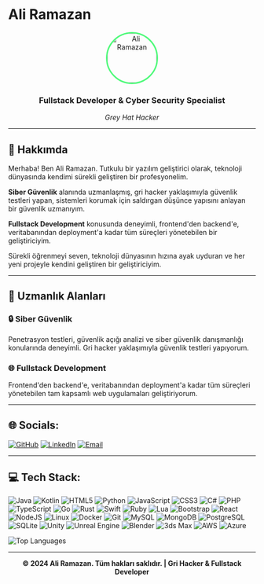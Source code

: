 # Ali Ramazan

<div align="center">
  <img src="https://avatars.githubusercontent.com/u/150449604?v=4" alt="Ali Ramazan" width="100" height="100" style="border-radius: 50%; border: 3px solid #50fa7b;">
  
  ### Fullstack Developer & Cyber Security Specialist
  
  *Grey Hat Hacker*
</div>

---

## 👋 Hakkımda

Merhaba! Ben Ali Ramazan. Tutkulu bir yazılım geliştirici olarak, teknoloji dünyasında kendimi sürekli geliştiren bir profesyonelim.

**Siber Güvenlik** alanında uzmanlaşmış, gri hacker yaklaşımıyla güvenlik testleri yapan, sistemleri korumak için saldırgan düşünce yapısını anlayan bir güvenlik uzmanıyım.

**Fullstack Development** konusunda deneyimli, frontend'den backend'e, veritabanından deployment'a kadar tüm süreçleri yönetebilen bir geliştiriciyim.

Sürekli öğrenmeyi seven, teknoloji dünyasının hızına ayak uyduran ve her yeni projeyle kendini geliştiren bir geliştiriciyim.

---

## 🎯 Uzmanlık Alanları

### 🔒 Siber Güvenlik
Penetrasyon testleri, güvenlik açığı analizi ve siber güvenlik danışmanlığı konularında deneyimli. Gri hacker yaklaşımıyla güvenlik testleri yapıyorum.

### 🌐 Fullstack Development
Frontend'den backend'e, veritabanından deployment'a kadar tüm süreçleri yönetebilen tam kapsamlı web uygulamaları geliştiriyorum.

---

## 🌐 Socials:

[![GitHub](https://img.shields.io/badge/GitHub-%23121011.svg?style=for-the-badge&logo=github&logoColor=white)](https://github.com/xrefunsen)
[![LinkedIn](https://img.shields.io/badge/LinkedIn-%230077B5.svg?style=for-the-badge&logo=linkedin&logoColor=white)](https://linkedin.com/in/ali-ramazan)
[![Email](https://img.shields.io/badge/Email-D14836?style=for-the-badge&logo=gmail&logoColor=white)](mailto:ali.ramazan@example.com)

---

## 💻 Tech Stack:

![Java](https://img.shields.io/badge/java-%23ED8B00.svg?style=for-the-badge&logo=openjdk&logoColor=white)
![Kotlin](https://img.shields.io/badge/kotlin-%237F52FF.svg?style=for-the-badge&logo=kotlin&logoColor=white)
![HTML5](https://img.shields.io/badge/html5-%23E34F26.svg?style=for-the-badge&logo=html5&logoColor=white)
![Python](https://img.shields.io/badge/python-3670A0?style=for-the-badge&logo=python&logoColor=ffdd54)
![JavaScript](https://img.shields.io/badge/javascript-%23323330.svg?style=for-the-badge&logo=javascript&logoColor=%23F7DF1E)
![CSS3](https://img.shields.io/badge/css3-%231572B6.svg?style=for-the-badge&logo=css3&logoColor=white)
![C#](https://img.shields.io/badge/c%23-%23239120.svg?style=for-the-badge&logo=csharp&logoColor=white)
![PHP](https://img.shields.io/badge/php-%23777BB4.svg?style=for-the-badge&logo=php&logoColor=white)
![TypeScript](https://img.shields.io/badge/typescript-%23007ACC.svg?style=for-the-badge&logo=typescript&logoColor=white)
![Go](https://img.shields.io/badge/go-%2300ADD8.svg?style=for-the-badge&logo=go&logoColor=white)
![Rust](https://img.shields.io/badge/rust-%23000000.svg?style=for-the-badge&logo=rust&logoColor=white)
![Swift](https://img.shields.io/badge/swift-FA7343?style=for-the-badge&logo=swift&logoColor=white)
![Ruby](https://img.shields.io/badge/ruby-%23CC342D.svg?style=for-the-badge&logo=ruby&logoColor=white)
![Lua](https://img.shields.io/badge/lua-%232C2D72.svg?style=for-the-badge&logo=lua&logoColor=white)
![Bootstrap](https://img.shields.io/badge/bootstrap-%238511FA.svg?style=for-the-badge&logo=bootstrap&logoColor=white)
![React](https://img.shields.io/badge/react-%2320232a.svg?style=for-the-badge&logo=react&logoColor=%2361DAFB)
![NodeJS](https://img.shields.io/badge/node.js-6DA55F?style=for-the-badge&logo=node.js&logoColor=white)
![Linux](https://img.shields.io/badge/linux-FCC624?style=for-the-badge&logo=linux&logoColor=black)
![Docker](https://img.shields.io/badge/docker-%230db7ed.svg?style=for-the-badge&logo=docker&logoColor=white)
![Git](https://img.shields.io/badge/git-%23F05033.svg?style=for-the-badge&logo=git&logoColor=white)
![MySQL](https://img.shields.io/badge/mysql-%2300f.svg?style=for-the-badge&logo=mysql&logoColor=white)
![MongoDB](https://img.shields.io/badge/MongoDB-%234ea94b.svg?style=for-the-badge&logo=mongodb&logoColor=white)
![PostgreSQL](https://img.shields.io/badge/postgres-%23316192.svg?style=for-the-badge&logo=postgresql&logoColor=white)
![SQLite](https://img.shields.io/badge/sqlite-%2307405e.svg?style=for-the-badge&logo=sqlite&logoColor=white)
![Unity](https://img.shields.io/badge/unity-%23000000.svg?style=for-the-badge&logo=unity&logoColor=white)
![Unreal Engine](https://img.shields.io/badge/unrealengine-%23313131.svg?style=for-the-badge&logo=unrealengine&logoColor=white)
![Blender](https://img.shields.io/badge/blender-%23F5792A.svg?style=for-the-badge&logo=blender&logoColor=white)
![3ds Max](https://img.shields.io/badge/3ds%20Max-%230696D7.svg?style=for-the-badge&logo=autodesk&logoColor=white)
![AWS](https://img.shields.io/badge/Amazon%20AWS-%23FF9900.svg?style=for-the-badge&logo=amazonaws&logoColor=white)
![Azure](https://img.shields.io/badge/azure-%230072C6.svg?style=for-the-badge&logo=azure-devops&logoColor=white)

![Top Languages](https://github-readme-stats.vercel.app/api/top-langs/?username=xrefunsen&theme=dark&hide_border=false&include_all_commits=true&count_private=true&layout=compact)

---

<div align="center">
  <p><strong>&copy; 2024 Ali Ramazan. Tüm hakları saklıdır. | Gri Hacker & Fullstack Developer</strong></p>
</div>
